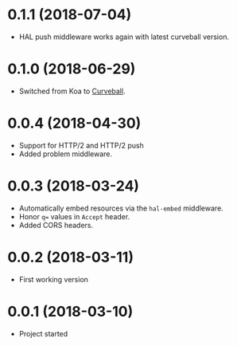 0.1.1 (2018-07-04)
==================

* HAL push middleware works again with latest curveball version.


0.1.0 (2018-06-29)
==================

* Switched from Koa to [Curveball](https://github.com/curveballjs/core).


0.0.4 (2018-04-30)
==================

* Support for HTTP/2 and HTTP/2 push
* Added problem middleware.


0.0.3 (2018-03-24)
==================

* Automatically embed resources via the `hal-embed` middleware.
* Honor `q=` values in `Accept` header.
* Added CORS headers.


0.0.2 (2018-03-11)
=================

* First working version


0.0.1 (2018-03-10)
==================

* Project started 

